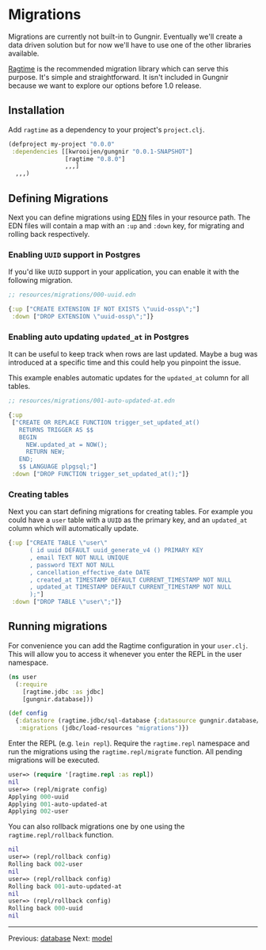 # Migrations

Migrations are currently not built-in to Gungnir. Eventually we'll create a data
driven solution but for now we'll have to use one of the other libraries
available.

[Ragtime](https://github.com/weavejester/ragtime) is the recommended migration
library which can serve this purpose. It's simple and straightforward. It isn't
included in Gungnir because we want to explore our options before 1.0 release.

## Installation

Add `ragtime` as a dependency to your project's `project.clj`.
```clojure
(defproject my-project "0.0.0"
 :dependencies [[kwrooijen/gungnir "0.0.1-SNAPSHOT"]
                [ragtime "0.8.0"]
                ,,,]
  ,,,)
```

## Defining Migrations

Next you can define migrations using [EDN](https://github.com/edn-format/edn)
files in your resource path. The EDN files will contain a map with an `:up` and
`:down` key, for migrating and rolling back respectively.

### Enabling `UUID` support in Postgres

If you'd like `UUID` support in your application, you can enable it with the
following migration.

```clojure
;; resources/migrations/000-uuid.edn

{:up ["CREATE EXTENSION IF NOT EXISTS \"uuid-ossp\";"]
 :down ["DROP EXTENSION \"uuid-ossp\";"]}
```

### Enabling auto updating `updated_at` in Postgres

It can be useful to keep track when rows are last updated. Maybe a bug was
introduced at a specific time and this could help you pinpoint the issue.

This example enables automatic updates for the `updated_at` column for all
tables.

```clojure
;; resources/migrations/001-auto-updated-at.edn

{:up
 ["CREATE OR REPLACE FUNCTION trigger_set_updated_at()
   RETURNS TRIGGER AS $$
   BEGIN
     NEW.updated_at = NOW();
     RETURN NEW;
   END;
   $$ LANGUAGE plpgsql;"]
 :down ["DROP FUNCTION trigger_set_updated_at();"]}
```

### Creating tables

Next you can start defining migrations for creating tables. For example you
could have a `user` table with a `UUID` as the primary key, and an `updated_at`
column which will automatically update.

```clojure
{:up ["CREATE TABLE \"user\"
      ( id uuid DEFAULT uuid_generate_v4 () PRIMARY KEY
      , email TEXT NOT NULL UNIQUE
      , password TEXT NOT NULL
      , cancellation_effective_date DATE
      , created_at TIMESTAMP DEFAULT CURRENT_TIMESTAMP NOT NULL
      , updated_at TIMESTAMP DEFAULT CURRENT_TIMESTAMP NOT NULL
      );"]
 :down ["DROP TABLE \"user\";"]}
```

## Running migrations

For convenience you can add the Ragtime configuration in your `user.clj`. This
will allow you to access it whenever you enter the REPL in the user namespace.

```clojure
(ns user
  (:require 
    [ragtime.jdbc :as jdbc]
    [gungnir.database]))

(def config
  {:datastore (ragtime.jdbc/sql-database {:datasource gungnir.database/*datasource*})
   :migrations (jdbc/load-resources "migrations")})
```

Enter the REPL (e.g. `lein repl`). Require the `ragtime.repl` namespace and run
the migrations using the `ragtime.repl/migrate` function. All pending migrations
will be executed.

``` clojure
user=> (require '[ragtime.repl :as repl])
nil
user=> (repl/migrate config)
Applying 000-uuid
Applying 001-auto-updated-at
Applying 002-user
```

You can also rollback migrations one by one using the `ragtime.repl/rollback`
function.

```clojure
nil
user=> (repl/rollback config)
Rolling back 002-user
nil
user=> (repl/rollback config)
Rolling back 001-auto-updated-at
nil
user=> (repl/rollback config)
Rolling back 000-uuid
nil
```

---

<div class="footer-navigation">
<span>Previous: <a href="https://kwrooijen.github.io/gungnir/database.html">database</a></span>
<span>Next: <a href="https://kwrooijen.github.io/gungnir/model.html">model</a></span>
</div>
